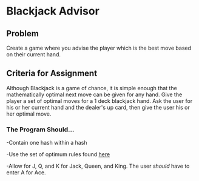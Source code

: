 # Blackjack Advisor


## Problem
Create a game where you advise the player which is the best move based on their
current hand.

## Criteria for Assignment
Although Blackjack is a game of chance, it is simple enough that the
mathematically optimal next move can be given for any hand. Give the player a
set of optimal moves for a 1 deck blackjack hand. Ask the user for his or her
current hand and the dealer's up card, then give the user his or her optimal
move.

### The Program Should...
-Contain one hash within a hash

-Use the set of optimum rules found [here](http://wizardofodds.com/games/blackjack/strategy/calculator/)

-Allow for J, Q, and K for Jack, Queen, and King. The user *should* have to enter A for Ace.
